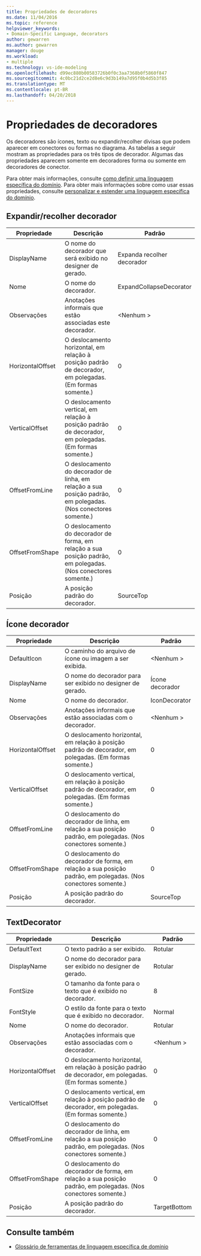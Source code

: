 ```yaml
---
title: Propriedades de decoradores
ms.date: 11/04/2016
ms.topic: reference
helpviewer_keywords:
- Domain-Specific Language, decorators
author: gewarren
ms.author: gewarren
manager: douge
ms.workload:
- multiple
ms.technology: vs-ide-modeling
ms.openlocfilehash: d99ec880b00583726b0f0c3aa7368b0f5860f847
ms.sourcegitcommit: 4c0bc21d2ce2d8e6c9d3b149a7d95f0b4d5b3f85
ms.translationtype: MT
ms.contentlocale: pt-BR
ms.lasthandoff: 04/20/2018
---
```

# <a name="properties-of-decorators"></a>Propriedades de decoradores
Os decoradores são ícones, texto ou expandir/recolher divisas que podem aparecer em conectores ou formas no diagrama. As tabelas a seguir mostram as propriedades para os três tipos de decorador. Algumas das propriedades aparecem somente em decoradores forma ou somente em decoradores de conector.

 Para obter mais informações, consulte [como definir uma linguagem específica do domínio](../modeling/how-to-define-a-domain-specific-language.md). Para obter mais informações sobre como usar essas propriedades, consulte [personalizar e estender uma linguagem específica do domínio](../modeling/customizing-and-extending-a-domain-specific-language.md).

## <a name="expandcollapse-decorator"></a>Expandir/recolher decorador

|Propriedade|Descrição|Padrão|
|--------------|-----------------|-------------|
|DisplayName|O nome do decorador que será exibido no designer de gerado.|Expanda recolher decorador|
|Nome|O nome do decorador.|ExpandCollapseDecorator|
|Observações|Anotações informais que estão associadas este decorador.|\<Nenhum >|
|HorizontalOffset|O deslocamento horizontal, em relação à posição padrão de decorador, em polegadas. (Em formas somente.)|0|
|VerticalOffset|O deslocamento vertical, em relação à posição padrão de decorador, em polegadas. (Em formas somente.)|0|
|OffsetFromLine|O deslocamento do decorador de linha, em relação a sua posição padrão, em polegadas. (Nos conectores somente.)|0|
|OffsetFromShape|O deslocamento do decorador de forma, em relação a sua posição padrão, em polegadas. (Nos conectores somente.)|0|
|Posição|A posição padrão do decorador.|SourceTop|

## <a name="icon-decorator"></a>Ícone decorador

|Propriedade|Descrição|Padrão|
|--------------|-----------------|-------------|
|DefaultIcon|O caminho do arquivo de ícone ou imagem a ser exibida.|\<Nenhum >|
|DisplayName|O nome do decorador para ser exibido no designer de gerado.|Ícone decorador|
|Nome|O nome do decorador.|IconDecorator|
|Observações|Anotações informais que estão associadas com o decorador.|\<Nenhum >|
|HorizontalOffset|O deslocamento horizontal, em relação à posição padrão de decorador, em polegadas. (Em formas somente.)|0|
|VerticalOffset|O deslocamento vertical, em relação à posição padrão de decorador, em polegadas. (Em formas somente.)|0|
|OffsetFromLine|O deslocamento do decorador de linha, em relação a sua posição padrão, em polegadas. (Nos conectores somente.)|0|
|OffsetFromShape|O deslocamento do decorador de forma, em relação a sua posição padrão, em polegadas. (Nos conectores somente.)|0|
|Posição|A posição padrão do decorador.|SourceTop|

## <a name="textdecorator"></a>TextDecorator

|Propriedade|Descrição|Padrão|
|--------------|-----------------|-------------|
|DefaultText|O texto padrão a ser exibido.|Rotular|
|DisplayName|O nome do decorador para ser exibido no designer de gerado.|Rotular|
|FontSize|O tamanho da fonte para o texto que é exibido no decorador.|8|
|FontStyle|O estilo da fonte para o texto que é exibido no decorador.|Normal|
|Nome|O nome do decorador.|Rotular|
|Observações|Anotações informais que estão associadas com o decorador.|\<Nenhum >|
|HorizontalOffset|O deslocamento horizontal, em relação à posição padrão de decorador, em polegadas. (Em formas somente.)|0|
|VerticalOffset|O deslocamento vertical, em relação à posição padrão de decorador, em polegadas. (Em formas somente.)|0|
|OffsetFromLine|O deslocamento do decorador de linha, em relação a sua posição padrão, em polegadas. (Nos conectores somente.)|0|
|OffsetFromShape|O deslocamento do decorador de forma, em relação a sua posição padrão, em polegadas. (Nos conectores somente.)|0|
|Posição|A posição padrão do decorador.|TargetBottom|

## <a name="see-also"></a>Consulte também

- [Glossário de ferramentas de linguagem específica de domínio](http://msdn.microsoft.com/ca5e84cb-a315-465c-be24-76aa3df276aa)